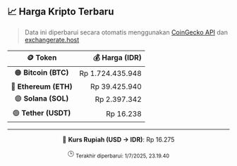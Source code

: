 

<!-- HARGA_KRIPTO -->
## 📈 Harga Kripto Terbaru

> Data ini diperbarui secara otomatis menggunakan [CoinGecko API](https://www.coingecko.com/) dan [exchangerate.host](https://exchangerate.host/)

<div align="center">

| 🪙 Token | 💰 Harga (IDR) |
|:------:|---------------:|
| 🟠 **Bitcoin (BTC)**   | Rp 1.724.435.948 |
| 🔵 **Ethereum (ETH)**  | Rp 39.425.940 |
| 🟣 **Solana (SOL)**    | Rp 2.397.342 |
| 🟢 **Tether (USDT)**   | Rp 16.238 |

---

💱 **Kurs Rupiah (USD → IDR)**: Rp 16.275

🕒 <sub>Terakhir diperbarui: 1/7/2025, 23.19.40</sub>

</div>
<!-- /HARGA_KRIPTO -->